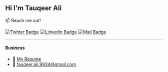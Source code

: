 ## Hi I'm Tauqeer Ali 



:mailbox: Reach me out!

[![Twitter Badge](https://img.shields.io/badge/-@Twitter-1ca0f1?style=flat&labelColor=1ca0f1&logo=twitter&logoColor=white&link=https://twitter.com/tauqeerali01)](https://twitter.com/tauqeerali01)  [![Linkedin Badge](https://img.shields.io/badge/-Linkedin-0e76a8?style=flat&labelColor=0e76a8&logo=linkedin&logoColor=white)](https://www.linkedin.com/in/tauqeer-ali-288a27190/) [![Mail Badge](https://img.shields.io/badge/-Instagram-e84393?style=flat&labelColor=e84393&logo=instagram&logoColor=white)](https://www.instagram.com/___tauqeer_ali___/)

---


#### Business
- :paperclip: [My Resume](https://github.com/tauqeerali1/tauqeerali1.github.io/blob/main/assets/Tauqeer_Ali_Resume.pdf)
- :email: [tauqeer.ali.9934@gmail.com](tauqeer.ali.9934@gmail.com)



</details>
</details>




